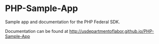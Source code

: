 PHP-Sample-App
==============

Sample app and documentation for the PHP Federal SDK.

Documentation can be found at http://usdepartmentoflabor.github.io/PHP-Sample-App
